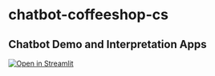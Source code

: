 # chatbot-coffeeshop-cs
## Chatbot Demo and Interpretation Apps
[![Open in Streamlit](https://static.streamlit.io/badges/streamlit_badge_black_white.svg)](https://chatbot-coffeeshop-cs-cdtprzjvz2neuqes6quxai.streamlit.app/)

